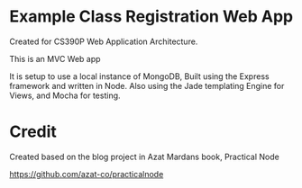 # Example Class Registration Web App
Created for CS390P Web Application Architecture.

This is an MVC Web app

It is setup to use a local instance of MongoDB, Built using the Express framework and written in Node. Also using the Jade templating Engine for Views, and Mocha for testing.

# Credit

Created based on the blog project in Azat Mardans book, Practical Node

https://github.com/azat-co/practicalnode